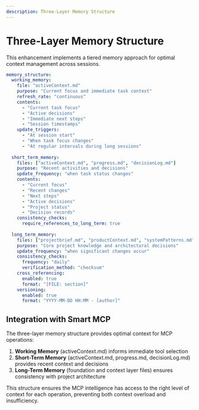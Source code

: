 ```yaml
---
description: Three-Layer Memory Structure
---
```


# Three-Layer Memory Structure

This enhancement implements a tiered memory approach for optimal context management across sessions.

```yaml
memory_structure:
  working_memory:
    file: "activeContext.md"
    purpose: "Current focus and immediate task context"
    refresh_rate: "continuous"
    contents:
      - "Current task focus"
      - "Active decisions"
      - "Immediate next steps"
      - "Session timestamps"
    update_triggers:
      - "At session start"
      - "When task focus changes"
      - "At regular intervals during long sessions"
  
  short_term_memory:
    files: ["activeContext.md", "progress.md", "decisionLog.md"]
    purpose: "Recent activities and decisions"
    update_frequency: "when task status changes"
    contents:
      - "Current focus"
      - "Recent changes"
      - "Next steps"
      - "Active decisions"
      - "Project status"
      - "Decision records"
    consistency_checks:
      require_references_to_long_term: true
  
  long_term_memory:
    files: ["projectbrief.md", "productContext.md", "systemPatterns.md", "techContext.md"]
    purpose: "Core project knowledge and architectural decisions"
    update_frequency: "when significant changes occur"
    consistency_checks:
      frequency: "daily"
      verification_method: "checksum"
    cross_referencing:
      enabled: true
      format: "[FILE: section]"
    versioning:
      enabled: true
      format: "YYYY-MM-DD HH:MM - [author]"
```

## Integration with Smart MCP

The three-layer memory structure provides optimal context for MCP operations:

1. **Working Memory** (activeContext.md) informs immediate tool selection
2. **Short-Term Memory** (activeContext.md, progress.md, decisionLog.md) provides recent context and decisions
3. **Long-Term Memory** (foundation and context layer files) ensures consistency with project architecture

This structure ensures the MCP intelligence has access to the right level of context for each operation, preventing both context overload and insufficiency.
